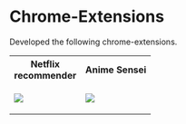 # Chrome-Extensions
Developed the following chrome-extensions.
<table>
<tr>
  <th>Netflix<br>recommender</th>
  <th>Anime Sensei</th>
</tr>
<tr><td>
<p align="left">
  <a href="https://chrome.google.com/webstore/detail/netflix-recommender/jmlenepjghcaamoohdpjgnmaaememald" target="_blank">
    <img src="https://lh3.googleusercontent.com/H5WwFz3X4GVZCXqg6_HyCaX5eRQtiBAf1xSHDE9JQyWvvjrNnQ-puSzAe1aAAaGAmVlh-pl0GR7r00YALXYENDeA=w128-h128-e365-rj-sc0x00ffffff"/>
  </a>
</p>
</td>
<td>
<p align="left">
  <a href="https://chrome.google.com/webstore/detail/anime-sensei/abmegjbfpbiheedegdhjhnboefgdnanm" target="_blank">
    <img src="https://lh3.googleusercontent.com/PPActN_J0Rnbqf70TOg7lakkq69LYPlgOTyjsI62raGPD1j3pcCBerHpvlYJzoafxS5dPJs47cDJRprzCG2wSkz5gA=w128-h128-e365-rj-sc0x00ffffff"/>
  </a>
</p>
</td>
</tr></table>
